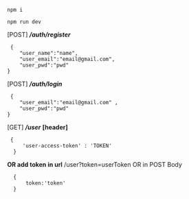     npm i 

    npm run dev 

 

 [POST] ***/auth/register*** 

     {
    	"user_name":"name",
    	"user_email":"email@gmail.com",
    	"user_pwd":"pwd"
    }

 [POST] ***/auth/login***

     {
    	"user_email":"email@gmail.com" ,
    	"user_pwd":"pwd"
    }  

 [GET] ***/user***
 **[header]** 

     { 
    	 'user-access-token' : 'TOKEN'
      }

  **OR add token in url**
  /user?token=userToken
  OR in POST Body

      {
    	  token:'token'
      }


